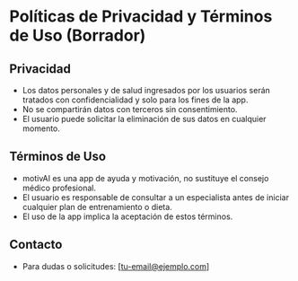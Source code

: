 # Políticas de Privacidad y Términos de Uso (Borrador)

## Privacidad
- Los datos personales y de salud ingresados por los usuarios serán tratados con confidencialidad y solo para los fines de la app.
- No se compartirán datos con terceros sin consentimiento.
- El usuario puede solicitar la eliminación de sus datos en cualquier momento.

## Términos de Uso
- motivAI es una app de ayuda y motivación, no sustituye el consejo médico profesional.
- El usuario es responsable de consultar a un especialista antes de iniciar cualquier plan de entrenamiento o dieta.
- El uso de la app implica la aceptación de estos términos.

## Contacto
- Para dudas o solicitudes: [tu-email@ejemplo.com] 